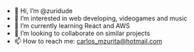 - 👋 Hi, I’m @zuridude
- 👀 I’m interested in web developing, videogames and music 
- 🌱 I’m currently learning React and AWS 
- 💞️ I’m looking to collaborate on similar projects  
- 📫 How to reach me: carlos_mzurita@hotmail.com

<!---
zuridude/zuridude is a ✨ special ✨ repository because its `README.md` (this file) appears on your GitHub profile.
You can click the Preview link to take a look at your changes.
--->
